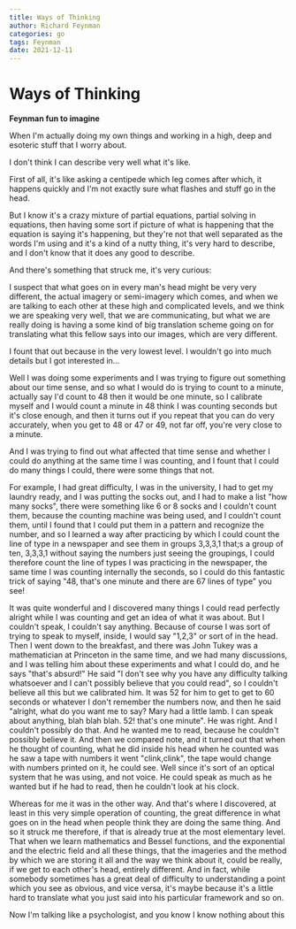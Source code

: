 ```yaml
---
title: Ways of Thinking
author: Richard Feynman
categories: go
tags: Feynman
date: 2021-12-11
---
```




# Ways of Thinking

**Feynman fun to imagine**



When I'm actually doing my own things and working in a high, deep and esoteric stuff that I worry about.

I don't think I can describe very well what it's like.

First of all, it's like asking a centipede which leg comes after which, it happens quickly and I'm not exactly sure what flashes and stuff go in the head.

But I know it's a crazy mixture of partial equations, partial solving in equations, then having some sort if picture of what is happening that the equation is saying it's happening, but they're not that well separated as the words I'm using and it's a kind of a nutty thing, it's very hard to describe, and I don't know that it does any good to describe.

And there's something that struck me, it's very curious:

I suspect that what goes on in every man's head might be very very different, the actual imagery or semi-imagery which comes, and when we are talking to each other at these high and complicated levels, and we think we are speaking very well, that we are communicating, but what we are really doing is having a some kind of big translation scheme going on for translating what this fellow says into our images, which are very different.

I fount that out because in the very lowest level. I wouldn't go into much details but I got interested in...

Well I was doing some experiments and I was trying to figure out something about our time sense, and so what I would do is trying to count to a minute, actually say I'd count to 48 then it would be one minute, so I calibrate myself and I would count a minute in 48 think I was counting seconds but it's close enough, and then it turns out if you repeat that you can do very accurately, when you get to 48 or 47 or 49, not far off, you're very close to a minute.

And I was trying to find out what affected that time sense and whether I could do anything at the same time I was counting, and I fount that I could do many things I could, there were some things that not.

For example, I had great difficulty, I was in the university, I had to get my laundry ready, and I was putting the socks out, and I had to make a list "how many socks", there were something like 6 or 8 socks and I couldn't count them, because the counting machine was being used, and I couldn't count them, until I found that I could put them in a pattern and recognize the number, and so I learned a way after practicing by which I could count the line of type in a newspaper and see them in groups 3,3,3,1 that;s a group of ten, 3,3,3,1 without saying the numbers just seeing the groupings, I could therefore count the line of types I was practicing in the newspaper, the same time I was counting internally the seconds, so I could do this fantastic trick of saying "48, that's one minute and there are 67 lines of type" you see!

It was quite wonderful and I discovered many things I could read perfectly alright while I was counting and get an idea of what it was about. But I couldn't speak, I couldn't say anything. Because of course I was sort of trying to speak to myself, inside, I would say "1,2,3" or sort of in the head. Then I went down to the breakfast, and there was John Tukey was a mathematician at Princeton in the same time, and we had many discussions, and I was telling him about these experiments and what I could do, and he says "that's absurd!" He said "I don't see why you have any difficulty talking whatsoever and I can't possibly believe that you could read", so I couldn't believe all this but we calibrated him. It was 52 for him to get to get to 60 seconds or whatever I don't remember the numbers now, and then he said "alright, what do you want me to say? Mary had a little lamb. I can speak about anything, blah blah blah. 52! that's one minute". He was right. And I couldn't possibly do that. And he wanted me to read, because he couldn't possibly believe it. And then we compared note, and it turned out that when he thought of counting, what he did inside his head when he counted was he saw a tape with numbers it went "clink,clink", the tape would change with numbers printed on it, he could see. Well since it's sort of an optical system that he was using, and not voice. He could speak as much as he wanted but if he had to read, then he couldn't look at his clock.

Whereas for me it was in the other way. And that's where I discovered, at least in this very simple operation of counting, the great difference in what goes on in the head when people think they are doing the same thing. And so it struck me therefore, if that is already true at the most elementary level. That when we learn mathematics and Bessel functions, and the exponential and the electric field and all these things, that the imageries and the method by which we are storing it all and the way we think about it, could be really, if we get to each other's head, entirely different. And in fact, while somebody sometimes has a great deal of difficulty to understanding a point which you see as obvious, and vice versa, it's maybe because it's a little hard to translate what you just said into his particular framework and so on.

Now I'm talking like a psychologist, and you know I know nothing about this